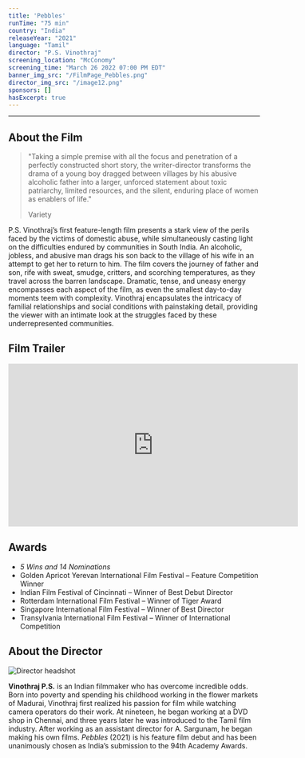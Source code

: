 ```yaml
---
title: 'Pebbles'
runTime: "75 min"
country: "India"
releaseYear: "2021"
language: "Tamil"
director: "P.S. Vinothraj"
screening_location: "McConomy"
screening_time: "March 26 2022 07:00 PM EDT"
banner_img_src: "/FilmPage_Pebbles.png"
director_img_src: "/image12.png"
sponsors: []
hasExcerpt: true
---
```



---

<section>

## About the Film

<blockquote class="blockquote">
  <p class="mb-0">"Taking a simple premise with all the focus and penetration of a perfectly constructed short story, the writer-director transforms the drama of a young boy dragged between villages by his abusive alcoholic father into a larger, unforced statement about toxic patriarchy, limited resources, and the silent, enduring place of women as enablers of life."</p>
  <p class="blockquote-footer">Variety</p>
</blockquote>

P.S. Vinothraj’s first feature-length film presents a stark view of the perils faced by the victims of domestic abuse, while simultaneously casting light on the difficulties endured by communities in South India. An alcoholic, jobless, and abusive man drags his son back to the village of his wife in an attempt to get her to return to him. The film covers the journey of father and son, rife with sweat, smudge, critters, and scorching temperatures, as they travel across the barren landscape. Dramatic, tense, and uneasy energy encompasses each aspect of the film, as even the smallest day-to-day moments teem with complexity. Vinothraj encapsulates the intricacy of familial relationships and social conditions with painstaking detail, providing the viewer with an intimate look at the struggles faced by these underrepresented communities.    
 

</section>

<section>

## Film Trailer

<div class="trailer-container">
    <iframe width="580" height="326" src="https://www.youtube.com/embed/M_uARC3Gc64" title="YouTube video player" frameborder="0" allow="accelerometer; autoplay; clipboard-write; encrypted-media; gyroscope; picture-in-picture" allowfullscreen></iframe>
</div>

</section>

<section>

## Awards

- *5 Wins and 14 Nominations*
- Golden Apricot Yerevan International Film Festival – Feature Competition Winner
- Indian Film Festival of Cincinnati – Winner of Best Debut Director
- Rotterdam International Film Festival – Winner of Tiger Award
- Singapore International Film Festival – Winner of Best Director
- Transylvania International Film Festival – Winner of International Competition





</section>

<section>

## About the Director

![Director headshot]($basePublicPath$/assets/films/director_headshots/image12.png)

**Vinothraj P.S.** is an Indian filmmaker who has overcome incredible odds. Born into poverty and spending his childhood working in the flower markets of Madurai, Vinothraj first realized his passion for film while watching camera operators do their work. At nineteen, he began working at a DVD shop in Chennai, and three years later he was introduced to the Tamil film industry. After working as an assistant director for A. Sargunam, he began making his own films. *Pebbles* (2021) is his feature film debut and has been unanimously chosen as India’s submission to the 94th Academy Awards.



</section>
